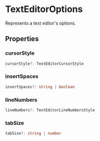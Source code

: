 # TextEditorOptions

Represents a text editor's options.

## Properties

### cursorStyle

```typescript
cursorStyle?: TextEditorCursorStyle
```

### insertSpaces

```typescript
insertSpaces?: string | boolean
```

### lineNumbers

```typescript
lineNumbers?: TextEditorLineNumbersStyle
```

### tabSize

```typescript
tabSize?: string | number
```

[TextEditorCursorStyle]: TextEditorCursorStyle.md
[TextEditorLineNumbersStyle]: TextEditorLineNumbersStyle.md
